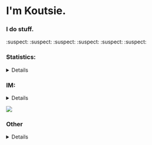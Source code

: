 # I'm Koutsie. 
### I do stuff.

:suspect:	:suspect:	:suspect:	:suspect:	:suspect:	:suspect:	

### Statistics:
<details>

![Metrics](https://metrics.lecoq.io/koutsie?template=classic&pagespeed=1&pagespeed.url=koutsie.github.io&pagespeed.detailed=false&pagespeed.screenshot=false&config.timezone=Europe%2FHelsinki&config.twemoji=true)

[![My Awesome Stats](https://awesome-github-stats.azurewebsites.net/user-stats/koutsie?cardType=level-alternate&theme=calm)](https://git.io/awesome-stats-card)
<br>
</details>


### IM: 
<details>

<!-- #### Please use [PGP](https://koutsie.github.io/pgp.html) if possible. -->

[Telegram](https://t.me/scafizion).

Note, it's better to hit me up elsewhere first and then send a message in Tox.

---

##### Bother me in; [Twitter](https://twitter.com/notkoutsie) or [Mastodon](https://mastodon.technology/@koutsie).
##### Maybe you like [Discord?](https://dsc.bio/ko) or want to be friends in [Steam?](https://steamcommunity.com/id/koutsie/) ([Friend link](https://s.team/p/pvc-bmhq))

</details>

<a href="https://twitter.com/notkoutsie"><img src="https://flat.badgen.net/twitter/follow/notkoutsie"></a>


### Other
<details>
  
**new** also on https://salsa.debian.org/koutsie

cool orgs: @aqua-Hook & @SwagSoftware
</details>
